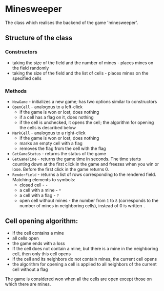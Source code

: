# Minesweeper

The class which realises the backend of the game 'minesweeper'.

## Structure of the class

### Constructors
- taking the size of the field and the number of mines - places mines on the field randomly
- taking the size of the field and the list of cells - places mines on the specified cells

### Methods
- `NewGame` - initializes a new game; has two options similar to constructors
- `OpenCell` - analogous to a left-click
  - if the game is won or lost, does nothing
  - if a cell has a flag on it, does nothing
  - if the cell is unchecked, it opens the cell; the algorithm for opening the cells is described below
- `MarkCell` - analogous to a right-click
  - if the game is won or lost, does nothing 
  - marks an empty cell with a flag
  - removes the flag from the cell with the flag
- `GetGameStatus` - returns the status of the game
- `GetGameTime` - returns the game time in seconds. The time starts counting down at the first click in the game and freezes when you win or lose. Before the first click in the game returns 0.
- `RenderField` - returns a list of rows corresponding to the rendered field. Matching elements to symbols:
  - closed cell - `-`
  - a cell with a mine - `*`
  - a cell  with a flag - `?`
  - open cell without mines - the number from `1` to `8` (corresponds to the number of mines in neighboring cells), instead of 0 is written `.`

## Cell opening algorithm:
- If the cell contains a mine
 - all cells open
 - the game ends with a loss
- If the cell does not contain a mine, but there is a mine in the neighboring cell, then only this cell opens
- If the cell and its neighbors do not contain mines, the current cell opens
 - the algorithm for opening a cell is applied to all neighbors of the current cell without a flag

The game is considered won when all the cells are open except those on which there are mines.
